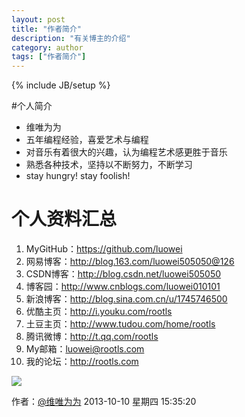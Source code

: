 ```yaml
---
layout: post
title: "作者简介"
description: "有关博主的介绍"
category: author
tags: ["作者简介"]
---
```

{% include JB/setup %}


#个人简介   

- 维唯为为
- 五年编程经验，喜爱艺术与编程
- 对音乐有着很大的兴趣，认为编程艺术感更胜于音乐
- 熟悉各种技术，坚持以不断努力，不断学习
- stay hungry! stay foolish!



# 个人资料汇总 #
1. MyGitHub：<https://github.com/luowei>
2. 网易博客：<http://blog.163.com/luowei505050@126>
3. CSDN博客：<http://blog.csdn.net/luowei505050>
4. 博客园：<http://www.cnblogs.com/luowei010101>
5. 新浪博客：<http://blog.sina.com.cn/u/1745746500>
6. 优酷主页：<http://i.youku.com/rootls>
7. 土豆主页：<http://www.tudou.com/home/rootls>
8. 腾讯微博：<http://t.qq.com/rootls>
9. My邮箱：<a href="mailto:luowei@rootls.com" cursor="pointer">luowei@rootls.com</a>
10. 我的论坛：<http://rootls.com>

<a target="__blank" href="http://rootls.com"><img src="{{ IMAGE_PATH }}/wechat.jpg"></a>


作者：[@维唯为为](http://weibo.com/luowei010101)
2013-10-10 星期四 15:35:20